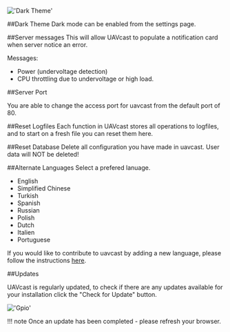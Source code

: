 
!['Dark Theme'](../images/pages/Settings/setting.jpg)

##Dark Theme
Dark mode can be enabled from the settings page.

##Server messages
This will allow UAVcast to populate a notification card when server notice an error.

Messages:

-   Power (undervoltage detection)
-   CPU throttling due to undervoltage or high load.


##Server Port

You are able to change the access port for uavcast from the default port of 80.

##Reset Logfiles
Each function in UAVcast stores all operations to logfiles, and to start on a fresh file you can reset them here.

##Reset Database
Delete all configuration you have made in uavcast. User data will NOT be deleted!


##Alternate Languages
Select a prefered lanuage. 

-   English
-   Simplified Chinese 
-   Turkish
-   Spanish
-   Russian
-   Polish
-   Dutch
-   Italien
-   Portuguese

If you would like to contribute to uavcast by adding a new language, please follow the instructions [here](../developers/translation.md).


##Updates

UAVcast is regularly updated, to check if there are any updates available for your installation click the "Check for Update" button.

!['Gpio'](../images/pages/Application-Update/update.jpg)

!!! note
    Once an update has been completed - please refresh your browser.
